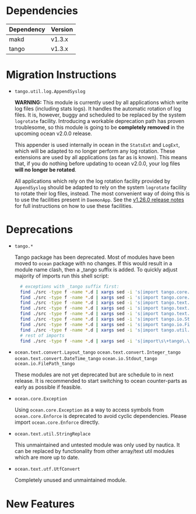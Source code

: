 Dependencies
============

Dependency | Version
-----------|---------
makd       | v1.3.x
tango      | v1.3.x

Migration Instructions
======================

* `tango.util.log.AppendSyslog`

  **WARNING:** This module is currently used by all applications which write log
  files (including stats logs). It handles the automatic rotation of log files.
  It is, however, buggy and scheduled to be replaced by the system `logrotate`
  facility. Introducing a workable deprecation path has proven troublesome, so
  this module is going to be **completely removed** in the upcoming ocean v2.0.0
  release.

  This appender is used internally in ocean in the `StatsExt` and `LogExt`,
  which will be adapted to no longer perform any log rotation. These extensions
  are used by all applications (as far as is known). This means that, if you do
  nothing before updating to ocean v2.0.0, your log files **will no longer be
  rotated**.

  All applications which rely on the log rotation facility provided by
  `AppendSyslog` should be adapted to rely on the system `logrotate` facility to
  rotate their log files, instead. The most convenient way of doing this is to
  use the facilities present in `DaemonApp`. See the
  [v1.26.0 release notes](https://github.com/sociomantic/ocean/releases/tag/v1.26.0)
  for full instructions on how to use these facilities.

Deprecations
============

* `tango.*`

  Tango package has been deprecated. Most of modules have been moved to `ocean`
  package with no changes. If this would result in a module name clash, then a
  _tango suffix is added. To quickly adjust majority of imports run this shell
  script:

  ```Bash
    # exceptions with _tango suffix first:
    find ./src -type f -name *.d | xargs sed -i 's|import tango.core.Exception|import ocean.core.Exception_tango|g'
    find ./src -type f -name *.d | xargs sed -i 's|import tango.core.Array|import ocean.core.Array_tango|g'
    find ./src -type f -name *.d | xargs sed -i 's|import tango.text.convert.Layout|import ocean.text.convert.Layout_tango|g'
    find ./src -type f -name *.d | xargs sed -i 's|import tango.text.convert.Integer|import ocean.text.convert.Integer_tango|g'
    find ./src -type f -name *.d | xargs sed -i 's|import tango.text.convert.DateTime|import ocean.text.convert.DateTime_tango|g'
    find ./src -type f -name *.d | xargs sed -i 's|import tango.io.Stdout|import ocean.io.Stdout_tango|g'
    find ./src -type f -name *.d | xargs sed -i 's|import tango.io.FilePath|import ocean.io.FilePath_tango|g'
    find ./src -type f -name *.d | xargs sed -i 's|import tango.util.log.Config|import ocean.util.log.Config_tango|g'
    # rest of imports
    find ./src -type f -name *.d | xargs sed -i 's|import\s\+tango\.\([.a-zA-Z]\+\)|import ocean.\1|g'
  ```
* `ocean.text.convert.Layout_tango` `ocean.text.convert.Integer_tango` `ocean.text.convert.DateTime_tango` `ocean.io.Stdout_tango` `ocean.io.FilePath_tango`

  These modules are not yet deprecated but are schedule to in next release.
  It is recommended to start switching to ocean counter-parts as early
  as possible if feasible.

* `ocean.core.Exception`

  Using `ocean.core.Exception` as a way to access symbols from
  `ocean.core.Enforce` is deprecated to avoid cyclic dependencies. Please
  import `ocean.core.Enforce` directly.

* `ocean.text.util.StringReplace`

  This unmaintained and untested module was only used by nautica. It can
  be replaced by functionality from other array/text util modules which
  are more up to date.

* `ocean.text.utf.UtfConvert`

  Completely unused and unmaintained module.

New Features
============
